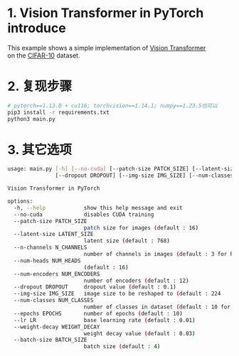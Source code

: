 # 1. Vision Transformer in PyTorch introduce
This example shows a simple implementation of [Vision Transformer](https://arxiv.org/abs/2010.11929)<br>
on the [CIFAR-10](https://www.cs.toronto.edu/~kriz/cifar.html) dataset.<br>

# 2. 复现步骤
```bash
# pytorch==1.13.0 + cu116; torchvision==1.14.1; numpy==1.23.5也可以
pip3 install -r requirements.txt
python3 main.py
```

# 3. 其它选项
```bash
usage: main.py [-h] [--no-cuda] [--patch-size PATCH_SIZE] [--latent-size LATENT_SIZE] [--n-channels N_CHANNELS] [--num-heads NUM_HEADS] [--num-encoders NUM_ENCODERS]
               [--dropout DROPOUT] [--img-size IMG_SIZE] [--num-classes NUM_CLASSES] [--epochs EPOCHS] [--lr LR] [--weight-decay WEIGHT_DECAY] [--batch-size BATCH_SIZE]

Vision Transformer in PyTorch

options:
  -h, --help            show this help message and exit
  --no-cuda             disables CUDA training
  --patch-size PATCH_SIZE
                        patch size for images (default : 16)
  --latent-size LATENT_SIZE
                        latent size (default : 768)
  --n-channels N_CHANNELS
                        number of channels in images (default : 3 for RGB)
  --num-heads NUM_HEADS
                        (default : 16)
  --num-encoders NUM_ENCODERS
                        number of encoders (default : 12)
  --dropout DROPOUT     dropout value (default : 0.1)
  --img-size IMG_SIZE   image size to be reshaped to (default : 224
  --num-classes NUM_CLASSES
                        number of classes in dataset (default : 10 for CIFAR10)
  --epochs EPOCHS       number of epochs (default : 10)
  --lr LR               base learning rate (default : 0.01)
  --weight-decay WEIGHT_DECAY
                        weight decay value (default : 0.03)
  --batch-size BATCH_SIZE
                        batch size (default : 4)

```